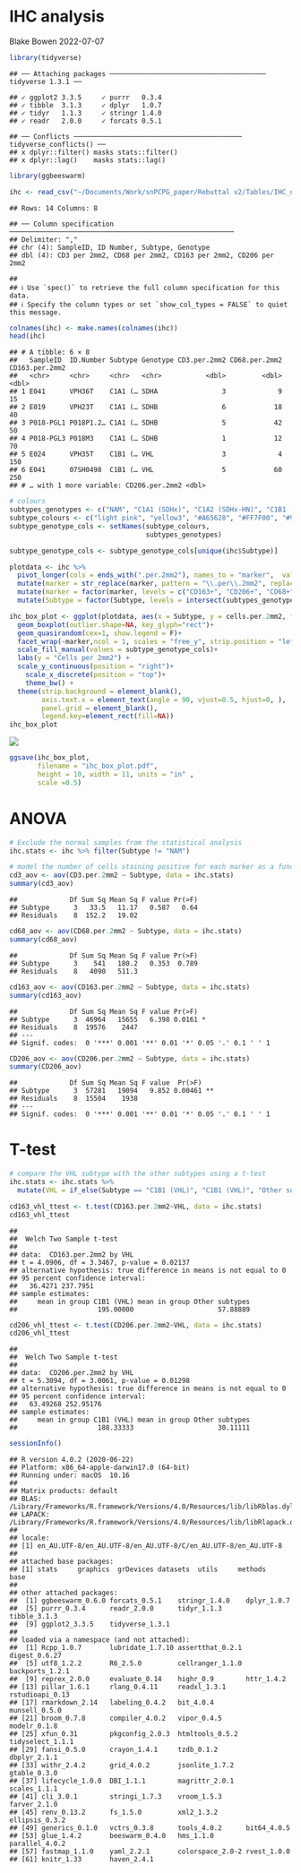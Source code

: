IHC analysis
================
Blake Bowen
2022-07-07

``` r
library(tidyverse)
```

    ## ── Attaching packages ─────────────────────────────────────── tidyverse 1.3.1 ──

    ## ✓ ggplot2 3.3.5     ✓ purrr   0.3.4
    ## ✓ tibble  3.1.3     ✓ dplyr   1.0.7
    ## ✓ tidyr   1.1.3     ✓ stringr 1.4.0
    ## ✓ readr   2.0.0     ✓ forcats 0.5.1

    ## ── Conflicts ────────────────────────────────────────── tidyverse_conflicts() ──
    ## x dplyr::filter() masks stats::filter()
    ## x dplyr::lag()    masks stats::lag()

``` r
library(ggbeeswarm)
```

``` r
ihc <- read_csv("~/Documents/Work/snPCPG_paper/Rebuttal v2/Tables/IHC_data.csv")
```

    ## Rows: 14 Columns: 8

    ## ── Column specification ────────────────────────────────────────────────────────
    ## Delimiter: ","
    ## chr (4): SampleID, ID Number, Subtype, Genotype
    ## dbl (4): CD3 per 2mm2, CD68 per 2mm2, CD163 per 2mm2, CD206 per 2mm2

    ## 
    ## ℹ Use `spec()` to retrieve the full column specification for this data.
    ## ℹ Specify the column types or set `show_col_types = FALSE` to quiet this message.

``` r
colnames(ihc) <- make.names(colnames(ihc))
head(ihc)
```

    ## # A tibble: 6 × 8
    ##   SampleID  ID.Number Subtype Genotype CD3.per.2mm2 CD68.per.2mm2 CD163.per.2mm2
    ##   <chr>     <chr>     <chr>   <chr>           <dbl>         <dbl>          <dbl>
    ## 1 E041      VPH36T    C1A1 (… SDHA                3             9             15
    ## 2 E019      VPH23T    C1A1 (… SDHB                6            18             40
    ## 3 P018-PGL1 P018P1.2… C1A1 (… SDHB                5            42             50
    ## 4 P018-PGL3 P018M3    C1A1 (… SDHB                1            12             70
    ## 5 E024      VPH35T    C1B1 (… VHL                 3             4            150
    ## 6 E041      07SH0498  C1B1 (… VHL                 5            60            250
    ## # … with 1 more variable: CD206.per.2mm2 <dbl>

``` r
# colours
subtypes_genotypes <- c("NAM", "C1A1 (SDHx)", "C1A2 (SDHx-HN)", "C1B1 (VHL)", "C1B2 (EPAS1)", "C2A (Kinase)", "C2B1 (MAX)", "C2B2 (MAML3)", "C2C")
subtype_colours <- c("light pink", "yellow3", "#A65628", "#FF7F00", "#984EA3", "#E41A1C", "#377EB8", "#4DAF4A",  "#F781BF")
subtype_genotype_cols <- setNames(subtype_colours,
                                  subtypes_genotypes)

subtype_genotype_cols <- subtype_genotype_cols[unique(ihc$Subtype)]

plotdata <- ihc %>% 
  pivot_longer(cols = ends_with(".per.2mm2"), names_to = "marker",  values_to = "cells.per.2mm2") %>% 
  mutate(marker = str_replace(marker, pattern = "\\.per\\.2mm2", replacement="+")) %>% 
  mutate(marker = factor(marker, levels = c("CD163+", "CD206+", "CD68+", "CD3+"))) %>% 
  mutate(Subtype = factor(Subtype, levels = intersect(subtypes_genotypes, unique(Subtype))))

ihc_box_plot <- ggplot(plotdata, aes(x = Subtype, y = cells.per.2mm2, fill = Subtype)) +
  geom_boxplot(outlier.shape=NA, key_glyph="rect")+
  geom_quasirandom(cex=1, show.legend = F)+
  facet_wrap(~marker,ncol = 1, scales = "free_y", strip.position = "left") + 
  scale_fill_manual(values = subtype_genotype_cols)+
  labs(y = "Cells per 2mm2") +
  scale_y_continuous(position = "right")+
    scale_x_discrete(position = "top")+
    theme_bw() + 
  theme(strip.background = element_blank(),
        axis.text.x = element_text(angle = 90, vjust=0.5, hjust=0, ),
        panel.grid = element_blank(),
        legend.key=element_rect(fill=NA))
ihc_box_plot
```

![](IHC_analysis_files/figure-gfm/boxplots-1.png)<!-- -->

``` r
ggsave(ihc_box_plot,
       filename = "ihc_box_plot.pdf",
       height = 10, width = 11, units = "in" ,
       scale =0.5)
```

# ANOVA

``` r
# Exclude the normal samples from the statistical analysis
ihc.stats <- ihc %>% filter(Subtype != "NAM")

# model the number of cells staining positive for each marker as a function of subtype
cd3_aov <- aov(CD3.per.2mm2 ~ Subtype, data = ihc.stats)
summary(cd3_aov)
```

    ##             Df Sum Sq Mean Sq F value Pr(>F)
    ## Subtype      3   33.5   11.17   0.587   0.64
    ## Residuals    8  152.2   19.02

``` r
cd68_aov <- aov(CD68.per.2mm2 ~ Subtype, data = ihc.stats)
summary(cd68_aov)
```

    ##             Df Sum Sq Mean Sq F value Pr(>F)
    ## Subtype      3    541   180.2   0.353  0.789
    ## Residuals    8   4090   511.3

``` r
cd163_aov <- aov(CD163.per.2mm2 ~ Subtype, data = ihc.stats)
summary(cd163_aov)
```

    ##             Df Sum Sq Mean Sq F value Pr(>F)  
    ## Subtype      3  46964   15655   6.398 0.0161 *
    ## Residuals    8  19576    2447                 
    ## ---
    ## Signif. codes:  0 '***' 0.001 '**' 0.01 '*' 0.05 '.' 0.1 ' ' 1

``` r
CD206_aov <- aov(CD206.per.2mm2 ~ Subtype, data = ihc.stats)
summary(CD206_aov)
```

    ##             Df Sum Sq Mean Sq F value  Pr(>F)   
    ## Subtype      3  57281   19094   9.852 0.00461 **
    ## Residuals    8  15504    1938                   
    ## ---
    ## Signif. codes:  0 '***' 0.001 '**' 0.01 '*' 0.05 '.' 0.1 ' ' 1

# T-test

``` r
# compare the VHL subtype with the other subtypes using a t-test
ihc.stats <- ihc.stats %>%
  mutate(VHL = if_else(Subtype == "C1B1 (VHL)", "C1B1 (VHL)", "Other subtypes"))

cd163_vhl_ttest <- t.test(CD163.per.2mm2~VHL, data = ihc.stats)
cd163_vhl_ttest
```

    ## 
    ##  Welch Two Sample t-test
    ## 
    ## data:  CD163.per.2mm2 by VHL
    ## t = 4.0906, df = 3.3467, p-value = 0.02137
    ## alternative hypothesis: true difference in means is not equal to 0
    ## 95 percent confidence interval:
    ##   36.4271 237.7951
    ## sample estimates:
    ##     mean in group C1B1 (VHL) mean in group Other subtypes 
    ##                    195.00000                     57.88889

``` r
cd206_vhl_ttest <- t.test(CD206.per.2mm2~VHL, data = ihc.stats)
cd206_vhl_ttest
```

    ## 
    ##  Welch Two Sample t-test
    ## 
    ## data:  CD206.per.2mm2 by VHL
    ## t = 5.3094, df = 3.0061, p-value = 0.01298
    ## alternative hypothesis: true difference in means is not equal to 0
    ## 95 percent confidence interval:
    ##   63.49268 252.95176
    ## sample estimates:
    ##     mean in group C1B1 (VHL) mean in group Other subtypes 
    ##                    188.33333                     30.11111

``` r
sessionInfo()
```

    ## R version 4.0.2 (2020-06-22)
    ## Platform: x86_64-apple-darwin17.0 (64-bit)
    ## Running under: macOS  10.16
    ## 
    ## Matrix products: default
    ## BLAS:   /Library/Frameworks/R.framework/Versions/4.0/Resources/lib/libRblas.dylib
    ## LAPACK: /Library/Frameworks/R.framework/Versions/4.0/Resources/lib/libRlapack.dylib
    ## 
    ## locale:
    ## [1] en_AU.UTF-8/en_AU.UTF-8/en_AU.UTF-8/C/en_AU.UTF-8/en_AU.UTF-8
    ## 
    ## attached base packages:
    ## [1] stats     graphics  grDevices datasets  utils     methods   base     
    ## 
    ## other attached packages:
    ##  [1] ggbeeswarm_0.6.0 forcats_0.5.1    stringr_1.4.0    dplyr_1.0.7     
    ##  [5] purrr_0.3.4      readr_2.0.0      tidyr_1.1.3      tibble_3.1.3    
    ##  [9] ggplot2_3.3.5    tidyverse_1.3.1 
    ## 
    ## loaded via a namespace (and not attached):
    ##  [1] Rcpp_1.0.7       lubridate_1.7.10 assertthat_0.2.1 digest_0.6.27   
    ##  [5] utf8_1.2.2       R6_2.5.0         cellranger_1.1.0 backports_1.2.1 
    ##  [9] reprex_2.0.0     evaluate_0.14    highr_0.9        httr_1.4.2      
    ## [13] pillar_1.6.1     rlang_0.4.11     readxl_1.3.1     rstudioapi_0.13 
    ## [17] rmarkdown_2.14   labeling_0.4.2   bit_4.0.4        munsell_0.5.0   
    ## [21] broom_0.7.8      compiler_4.0.2   vipor_0.4.5      modelr_0.1.8    
    ## [25] xfun_0.31        pkgconfig_2.0.3  htmltools_0.5.2  tidyselect_1.1.1
    ## [29] fansi_0.5.0      crayon_1.4.1     tzdb_0.1.2       dbplyr_2.1.1    
    ## [33] withr_2.4.2      grid_4.0.2       jsonlite_1.7.2   gtable_0.3.0    
    ## [37] lifecycle_1.0.0  DBI_1.1.1        magrittr_2.0.1   scales_1.1.1    
    ## [41] cli_3.0.1        stringi_1.7.3    vroom_1.5.3      farver_2.1.0    
    ## [45] renv_0.13.2      fs_1.5.0         xml2_1.3.2       ellipsis_0.3.2  
    ## [49] generics_0.1.0   vctrs_0.3.8      tools_4.0.2      bit64_4.0.5     
    ## [53] glue_1.4.2       beeswarm_0.4.0   hms_1.1.0        parallel_4.0.2  
    ## [57] fastmap_1.1.0    yaml_2.2.1       colorspace_2.0-2 rvest_1.0.0     
    ## [61] knitr_1.33       haven_2.4.1
